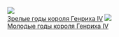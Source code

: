 ![](/books/prose_history/Генрих%20Манн/Зрелые%20годы%20короля%20Генриха%20IV.jpg)  
[Зрелые годы короля Генриха IV](/books/prose_history/Генрих%20Манн/Зрелые%20годы%20короля%20Генриха%20IV)
![](/books/prose_history/Генрих%20Манн/Молодые%20годы%20короля%20Генриха%20IV.jpg)  
[Молодые годы короля Генриха IV](/books/prose_history/Генрих%20Манн/Молодые%20годы%20короля%20Генриха%20IV)